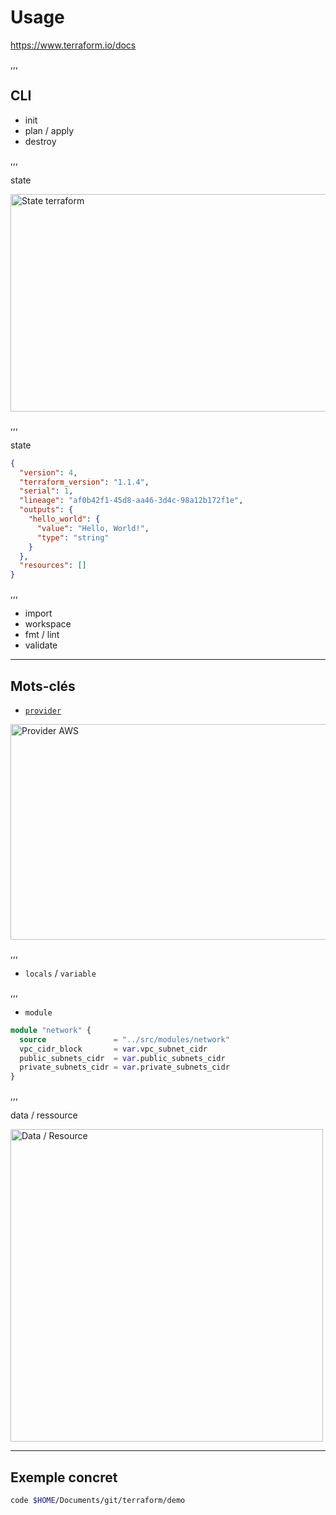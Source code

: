 # Usage

<https://www.terraform.io/docs>

,,,

## CLI

- init
- plan / apply
- destroy

,,,

state

<img src="/assets/img/state.webp"  height="348" width="796" alt="State terraform" >

,,,

state

```json []
{
  "version": 4,
  "terraform_version": "1.1.4",
  "serial": 1,
  "lineage": "af0b42f1-45d8-aa46-3d4c-98a12b172f1e",
  "outputs": {
    "hello_world": {
      "value": "Hello, World!",
      "type": "string"
    }
  },
  "resources": []
}
```

,,,

- import
- workspace <!-- .element: class="fragment" data-fragment-index="1" -->
- fmt / lint <!-- .element: class="fragment" data-fragment-index="2" -->
- validate <!-- .element: class="fragment" data-fragment-index="2" -->

---

## Mots-clés

- [`provider`](https://registry.terraform.io/browse/providers)

<img src="/assets/img/provider.png"  height="345" width="1000" alt="Provider AWS">

,,,

- `locals` / `variable`

,,,

- `module`

```terraform []
module "network" {
  source               = "../src/modules/network"
  vpc_cidr_block       = var.vpc_subnet_cidr
  public_subnets_cidr  = var.public_subnets_cidr
  private_subnets_cidr = var.private_subnets_cidr
}
```

,,,

data / ressource

<img style="position: center;" src="/assets/img/data-resource.png"  height="500" width="500" alt="Data / Resource">

---

## Exemple concret

```bash
code $HOME/Documents/git/terraform/demo
```
